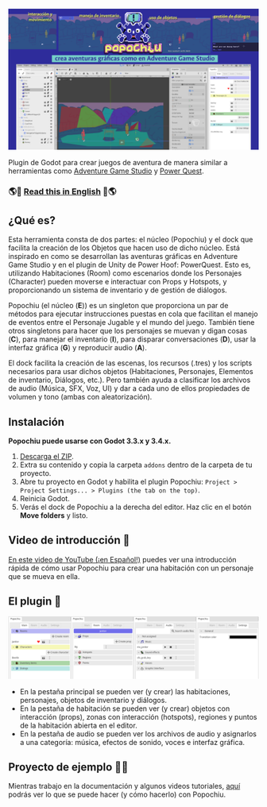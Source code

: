 ![cover](./imgs/popochiu_hero-es.png "Popochiu")

<!-- no toc -->
Plugin de Godot para crear juegos de aventura de manera similar a herramientas como [Adventure Game Studio](https://www.adventuregamestudio.co.uk/) y [Power Quest](https://powerhoof.itch.io/powerquest).



### 🌎💬 [Read this in English](./README.md) 💬🌎



## ¿Qué es?

Esta herramienta consta de dos partes: el núcleo (Popochiu) y el dock que facilita la creación de los Objetos que hacen uso de dicho núcleo. Está inspirado en como se desarrollan las aventuras gráficas en Adventure Game Studio y en el plugin de Unity de Power Hoof: PowerQuest. Esto es, utilizando Habitaciones (Room) como escenarios donde los Personajes (Character) pueden moverse e interactuar con Props y Hotspots, y proporcionando un sistema de inventario y de gestión de diálogos.

Popochiu (el núcleo (**E**)) es un singleton que proporciona un par de métodos para ejecutar instrucciones puestas en cola que facilitan el manejo de eventos entre el Personaje Jugable y el mundo del juego. También tiene otros singletons para hacer que los personajes se muevan y digan cosas (**C**), para manejar el inventario (**I**), para disparar conversaciones (**D**), usar la interfaz gráfica (**G**) y reproducir audio (**A**).

El dock facilita la creación de las escenas, los recursos (.tres) y los scripts necesarios para usar dichos objetos (Habitaciones, Personajes, Elementos de inventario, Diálogos, etc.). Pero también ayuda a clasificar los archivos de audio (Música, SFX, Voz, UI) y dar a cada uno de ellos propiedades de volumen y tono (ambas con aleatorización).


## Instalación

**Popochiu puede usarse con Godot 3.3.x y 3.4.x.**

1. [Descarga el ZIP](https://github.com/mapedorr/popochiu/archive/refs/heads/main.zip).
2. Extra su contenido y copia la carpeta `addons` dentro de la carpeta de tu proyecto.
3. Abre tu proyecto en Godot y habilita el plugin Popochiu: `Project > Project Settings... > Plugins (the tab on the top)`.
4. Reinicia Godot.
5. Verás el dock de Popochiu a la derecha del editor. Haz clic en el botón **Move folders** y listo.


## Video de introducción 🎥

[En este video de YouTube (¡en Español!)](https://www.youtube.com/watch?v=kS9mrP0tgUw) puedes ver una introducción rápida de cómo usar Popochiu para crear una habitación con un personaje que se mueva en ella.


## El plugin 🔌

![Pestañas del dock de Popochiu](./imgs/popochiu_dock-tabs.png "Pestañas del dock")

- En la pestaña principal se pueden ver (y crear) las habitaciones, personajes, objetos de inventario y diálogos.
- En la pestaña de habitación se pueden ver (y crear) objetos con interacción (props), zonas con interacción (hotspots), regiones y puntos de la habitación abierta en el editor.
- En la pestaña de audio se pueden ver los archivos de audio y asignarlos a una categoría: música, efectos de sonido, voces e interfaz gráfica.


## Proyecto de ejemplo 👩‍🏫

Mientras trabajo en la documentación y algunos videos tutoriales, [aquí](https://github.com/mapedorr/popochiu_powerquest) podrás ver lo que se puede hacer (y cómo hacerlo) con Popochiu.


<!-- ## Características 📃

![Popochiu](./imgs/popochiu_01.gif "Popochiu en acción")

- Se pueden encadenar instrucciones fácilmente usando la función E.run([...]):
  ```gdscript
  func _on_room_transition_ended() -> void:
    # Así puede crearse una conversación entre el personaje jugable y el
    # personaje no jugable Paco.
    E.run([
      'Player: Hola',
      'Paco: Hola',
      'Player: ¿Esto es una isla?',
      'Paco: No. Un juego de aventura.',
      C.player.face_right(),
      C.player.face_left(),
      '...',
      'Player: Ah bueno.',
    ])
  ```
- Acceso rápido a las funciones del plugin:
  
  **E (para acceder a Popochiu.gd (singleton))**
    ```gdscript
    E.goto_room('Cave')
    yield(E.wait(3), 'completed')
    ```
  **C (para acceder a ICharacter.gd (singleton))**
    ```gdscript
    # El personaje controlado por el jugador dice Hola
    C.player.say('Hola')
    # Un personaje llamado Barney se pone grosero
    C.character_say('Barney', '¡Cállese maricón!')
    # El personaje controlado por el jugador se pone grosero también
    C.player_say('Qué malparido tan grosero')
    ```
  **I (para acceder a IInventory.gd (singleton))**
    ```gdscript
    # Añade el ítem Bucket al inventario
    I.add_item('Bucket')
    # Añade el ítem Bucket al inventario y lo hace, automáticamente, el ítem activo
    I.add_item_as_active('Bucket')
    ```
  **D (para acceder a IDialogTree.gd (singleton))**
    ```gdscript
      func on_interact() -> void:
	      yield(D.show_dialog('ChatWithBarney'), 'completed')
    ```
  **G (para acceder a IGraphicInterface.gd (singleton))**
    ```gdscript
    # Muestra un mensaje centrado, como una notificación.
    G.display('Usa clic izquierdo para interactuar y clic derecho para examinar')
    # En la parte inferior de la pantalla se puede ver el nombre del objeto sobre el que está el cursor
    G.show_info('Llave')
    ``` -->
